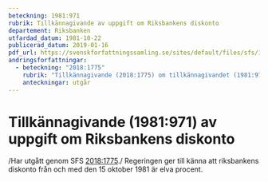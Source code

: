 ```yaml
---
beteckning: 1981:971
rubrik: Tillkännagivande av uppgift om Riksbankens diskonto
departement: Riksbanken
utfardad_datum: 1981-10-22
publicerad_datum: 2019-01-16
pdf_url: https://svenskforfattningssamling.se/sites/default/files/sfs/1981-10/SFS1981-971.pdf
andringsforfattningar:
  - beteckning: "2018:1775"
    rubrik: "Tillkännagivande (2018:1775) om tillkännagivandet (1981:971) av uppgift om Riksbankens diskonto"
    anteckningar: utgår
---
```


# Tillkännagivande (1981:971) av uppgift om Riksbankens diskonto

/Har utgått genom SFS [2018:1775](https://selex.se/eli/sfs/2018/1775)./ Regeringen ger till känna att riksbankens diskonto från och med den 15 oktober 1981 är elva procent.